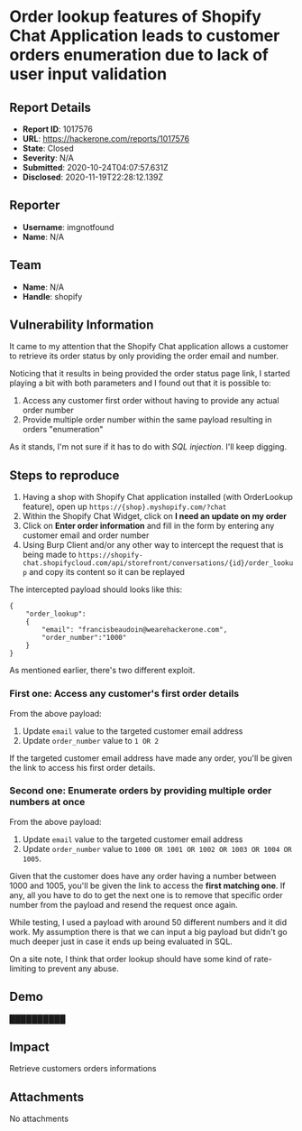 # Order lookup features of Shopify Chat Application leads to customer orders enumeration due to lack of user input validation

## Report Details
- **Report ID**: 1017576
- **URL**: https://hackerone.com/reports/1017576
- **State**: Closed
- **Severity**: N/A
- **Submitted**: 2020-10-24T04:07:57.631Z
- **Disclosed**: 2020-11-19T22:28:12.139Z

## Reporter
- **Username**: imgnotfound
- **Name**: N/A

## Team
- **Name**: N/A
- **Handle**: shopify

## Vulnerability Information
It came to my attention that the Shopify Chat application allows a customer to retrieve its order status by only providing the order email and number. 

Noticing that it results in being provided the order status page link, I started playing a bit with both parameters and I found out that it is possible to:
1. Access any customer first order without having to provide any actual order number
1. Provide multiple order number within the same payload resulting in orders "enumeration"

As it stands, I'm not sure if it has to do with _SQL injection_. I'll keep digging.

## Steps to reproduce
1. Having a shop with Shopify Chat application installed (with OrderLookup feature), open up `https://{shop}.myshopify.com/?chat`
1. Within the Shopify Chat Widget, click on **I need an update on my order**
1. Click on **Enter order information** and fill in the form by entering any customer email and order number
1. Using Burp Client and/or any other way to intercept the request that is being made to `https://shopify-chat.shopifycloud.com/api/storefront/conversations/{id}/order_lookup` and copy its content so it can be replayed

The intercepted payload should looks like this:
```
{
	"order_lookup":
	{
		"email": "francisbeaudoin@wearehackerone.com",
		"order_number":"1000"
	}
}
```

As mentioned earlier, there's two different exploit.

### First one: Access any customer's first order details
From the above payload:
  1. Update `email` value to the targeted customer email address
  1. Update `order_number` value to `1 OR 2`

If the targeted customer email address have made any order, you'll be given the link to access his first order details.

### Second one: Enumerate orders by providing multiple order numbers at once
From the above payload:
1. Update `email` value to the targeted customer email address
1. Update `order_number` value to `1000 OR 1001 OR 1002 OR 1003 OR 1004 OR 1005`. 

Given that the customer does have any order having a number between 1000 and 1005, you'll be given the link to access the **first matching one**. If any, all you have to do to get the next one is to remove that specific order number from the payload and resend the request once again.

While testing, I used a payload with around 50 different numbers and it did work. My assumption there is that we can input a big payload but didn't go much deeper just in case it ends up being evaluated in SQL.

On a site note, I think that order lookup should have some kind of rate-limiting to prevent any abuse. 

## Demo
██████████

## Impact

Retrieve customers orders informations

## Attachments
No attachments
